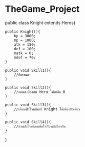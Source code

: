 # TheGame_Project

public class Knight extends Heros{

	public Knight(){
		hp = 3000;
		mp = 1000;
		atk = 150;
		def = 100;
		matk = 0;
		mdef = 70;
	}

	public void Skill1(){
		//ตีธรรมดา
	}
	
	public void Skill2(){
		//ลดพลังป้องกัน Hero ให้เหลือ 0
	}
	
	public void Skill3(){
		//เลือกเป้าโจมตีมาที่ Knight ได้เพียงตัวเดียว
	}
	
	public void Skill4(){
		//นำพลังโจมตีมาเพิ่มให้กับพลังป้องกัน
	}
}
